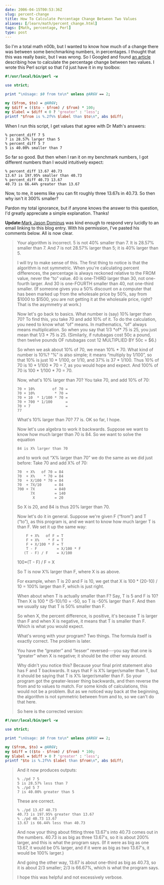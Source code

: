 ```yaml
--- 
date: 2006-04-15T00:53:36Z
slug: percent-change
title: How To Calculate Percentage Change Between Two Values
aliases: [/learn/math/percent_change.html]
tags: [Math, percentage, Perl]
type: post
---
```


So I'm a total math n00b, but I wanted to know how much of a change there was
between some benchmarking numbers, in percentages. I thought that this was
really basic, but I was wrong. So I Googled and found [an article] describing
how to calculate the percentage change between two values. I wrote this Perl
script so that I'd just have it in my toolbox:

``` perl
#!/usr/local/bin/perl -w

use strict;

print "\nUsage: $0 from to\n" unless @ARGV == 2;

my ($from, $to) = @ARGV;
my $diff = (($to - $from) / $from) * 100;
my $label = $diff < 0 ? 'greater' : 'less';
printf "$from is %.2f%% $label than $to\n", abs $diff;
```

When I run this script, I get values that agree with Dr Math's answers:

    % percent_diff 7 5
    7 is 28.57% larger than 5
    % percent_diff 5 7
    5 is 40.00% smaller than 7

So far so good. But then when I ran it on my benchmark numbers, I got different
numbers than I would intuitively expect:

    % percent_diff 13.67 40.73
    13.67 is 197.95% smaller than 40.73
    % percent_diff 40.73 13.67
    40.73 is 66.44% greater than 13.67

Now, to me, it seems like you can fit roughly three 13.67s in 40.73. So then why
isn't it 300% smaller?

Pardon my total ignorance, but if anyone knows the answer to this question, I'd
greatly appreciate a simple explanation. Thanks!

**Update:**[Mark Jason Dominus] was kind enough to respond very lucidly to an
email linking to this blog entry. With his permission, I've pasted his comments
below. All is now clear.

  [an article]: http://mathforum.org/library/drmath/view/58083.html
    "Ask Dr. Math: Percent Change, Increase, Difference"
  [Mark Jason Dominus]: http://www.plover.com/blog/ "Mark Jason Dominus"

> Your algorithm is incorrect. 5 is not 40% smaller than 7. It is 28.57% smaller
> than 7. And 7 is not 28.57% larger than 5; it is 40% larger than 5.
> 
> I will try to make sense of this. The first thing to notice is that the
> algorithm is not symmetric. When you're calculating percent differences, the
> percentage is always reckoned relative to the FROM value, never the “to” value.
> 40 is one-THIRD larger than 30, not one-fourth larger. And 30 is one-FOURTH
> smaller than 40, not one-third smaller. (If someone gives you a 50% discount on
> a computer that has been marked up from the wholesale price by 50%, say from
> $1000 to $1500, you are not getting it at the wholesale price, right? That is
> the asymmetry at work.)
> 
> Now let's go back to basics. What number is (say) 10% larger than 70? To find
> this, you take 70 and add 10% of it. To do the calculation, you need to know
> what “of” means. In mathematics, “of” always means multiplication. So when you
> say that 1/3 \*of\* 75 is 25, you just mean that 1/3 \* 75 is 25. (Similarly, if
> rutubagas cost 50c a pound, then twelve pounds OF rutubagas cost 12 MULTIPLIED
> BY 50c = $6.)
> 
> So when we ask about 10% of 70, we mean 10% \* 70. What kind of number is 10%?
> “%” is also simple; it means “multiply by 1/100”, so that 10% is just 10 \*
> 1/100, or 1/10, and 37% is 37 \* 1/100. Thus 10% of 70 is 10 \* 1/100 \* 70 = 7,
> as you would hope and expect. And 100% of 70 is 100 \* 1/100 \* 70 = 70.
> 
> Now, what's 10% larger than 70? You take 70, and add 10% of 70:
> 
>     70 + 10%        of 70 =
>     70 + 10%         * 70 = 
>     70 + 10  * 1/100 * 70 = 
>     70 + 700 * 1/100      =
>     70 + 7                =
>     77
> 
> What's 10% larger than 70? 77 is. OK so far, I hope.
> 
> Now let's use algebra to work it backwards. Suppose we want to know how much
> larger than 70 is 84. So we want to solve the equation
> 
>     84 is X% larger than 70
> 
> and to work out “X% larger than 70” we do the same as we did just before: Take
> 70 and add X% of 70:
> 
>     70  + X%   of 70 = 84
>     70  + X%    * 70 = 84
>     70  + X/100 * 70 = 84
>     70  + 7X/10      = 84
>     700 + 7X         = 840
>           7X         = 140
>            X         = 20
> 
> So X is 20, and 84 is thus 20% larger than 70.
> 
> Now let's do it in general. Suppose we're given F (“from”) and T (“to”), as this
> program is, and we want to know how much larger T is than F. We set it up the
> same way:
> 
>         F + X%   of F = T
>         F + X%    * F = T
>         F + X/100 * F = T
>         T - F         = X/100 * F
>        (T - F) / F    = X/100
>    100*(T - F) / F    = X
> 
> So T is now X% larger than F, where X is as above.
> 
> For example, when T is 20 and F is 10, we get that X is 100 \* (20-10) / 10 =
> 100% larger than F, which is just right.
> 
> When about when T is actually smaller than F? Say, T is 5 and F is 10? Then X is
> 100 \* (5-10)/10 = -50, so T is -50% larger than F. And then we usually say that
> T is 50% smaller than F.
> 
> So when X, the percent difference, is positive, it's because T is larger than F
> and when X is negative, it means that T is smaller than F. Which is what you
> would expect.
> 
> What's wrong with your program? Two things. The formula itself is exactly
> correct. The problem is later.
> 
> You have the “greater” and “lesser” reversed---you say that one is “greater”
> when X is negative; it should be the other way around.
> 
> Why didn't you notice this? Because your final print statement also has F and T
> backwards. It says that F is X% larger/smaller than T, but it should be saying
> that T is X% larger/smaller than F. So your program got the greater-lesser thing
> backwards, and then reverse the from and to values to match. For some kinds of
> calculations, this would not be a problem. But as we noticed way back at the
> beginning, the algorithm is not symmetric between from and to, so we can't do
> that here.
> 
> So here is the corrected version:
>
``` perl
#!/usr/local/bin/perl -w

use strict;

print "\nUsage: $0 from to\n" unless @ARGV == 2;

my ($from, $to) = @ARGV;
my $diff = (($to - $from) / $from) * 100;
my $label = $diff > 0 ? 'greater' : 'less';
printf "$to is %.2f%% $label than $from\n", abs $diff;
```
>
> And it now produces outputs:
> 
>     % ./pd 7 5
>     5 is 28.57% less than 7
>     % ./pd 5 7
>     7 is 40.00% greater than 5
> 
> These are correct.
> 
>     % ./pd 13.67 40.73
>     40.73 is 197.95% greater than 13.67
>     % ./pd 40.73 13.67
>     13.67 is 66.44% less than 40.73
> 
> And now your thing about fitting three 13.67's into 40.73 comes out in the
> numbers. 40.73 is as big as three 13.67's, so it is about 200% larger, and this
> is what the program says. (If it were as big as one 13.67, it would be 0%
> larger, and if it were as big as two 13.67's, it would be 100% larger.)
> 
> And going the other way, 13.67 is about one-third as big as 40.73, so it is
> about 2/3 smaller; 2/3 is 66.67%, which is what the program says.
> 
> I hope this was helpful and not excessively verbose.
